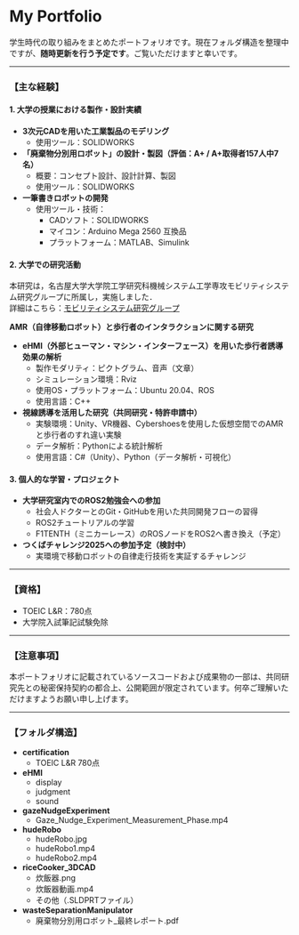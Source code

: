 # My Portfolio  
学生時代の取り組みをまとめたポートフォリオです。現在フォルダ構造を整理中ですが、**随時更新を行う予定です**。ご覧いただけますと幸いです。  

---

### 【主な経験】  
#### 1. 大学の授業における製作・設計実績  
- **3次元CADを用いた工業製品のモデリング**  
  - 使用ツール：SOLIDWORKS  
- **「廃棄物分別用ロボット」の設計・製図（評価：A+ / A+取得者157人中7名）**  
  - 概要：コンセプト設計、設計計算、製図  
  - 使用ツール：SOLIDWORKS  
- **一筆書きロボットの開発**  
  - 使用ツール・技術：  
    - CADソフト：SOLIDWORKS  
    - マイコン：Arduino Mega 2560 互換品  
    - プラットフォーム：MATLAB、Simulink  

#### 2. 大学での研究活動  
本研究は，名古屋大学大学院工学研究科機械システム工学専攻モビリティシステム研究グループに所属し，実施しました．  
詳細はこちら：[モビリティシステム研究グループ](https://www.suzlab.mae.nagoya-u.ac.jp/)  

**AMR（自律移動ロボット）と歩行者のインタラクションに関する研究**  
- **eHMI（外部ヒューマン・マシン・インターフェース）を用いた歩行者誘導効果の解析**  
  - 製作モダリティ：ピクトグラム、音声（文章）  
  - シミュレーション環境：Rviz  
  - 使用OS・プラットフォーム：Ubuntu 20.04、ROS  
  - 使用言語：C++  
- **視線誘導を活用した研究（共同研究・特許申請中）**  
  - 実験環境：Unity、VR機器、Cybershoesを使用した仮想空間でのAMRと歩行者のすれ違い実験  
  - データ解析：Pythonによる統計解析  
  - 使用言語：C#（Unity）、Python（データ解析・可視化）  

#### 3. 個人的な学習・プロジェクト  
- **大学研究室内でのROS2勉強会への参加**  
  - 社会人ドクターとのGit・GitHubを用いた共同開発フローの習得  
  - ROS2チュートリアルの学習  
  - F1TENTH（ミニカーレース）のROSノードをROS2へ書き換え（予定）  
- **つくばチャレンジ2025への参加予定（検討中）**  
  - 実環境で移動ロボットの自律走行技術を実証するチャレンジ  

---

### 【資格】  
- TOEIC L&R：780点  
- 大学院入試筆記試験免除  

---

### 【注意事項】  
本ポートフォリオに記載されているソースコードおよび成果物の一部は、共同研究先との秘密保持契約の都合上、公開範囲が限定されています。何卒ご理解いただけますようお願い申し上げます。

---

### 【フォルダ構造】  
- **certification**  
  - TOEIC L&R 780点  
- **eHMI**  
  - display  
  - judgment  
  - sound  
- **gazeNudgeExperiment**  
  - Gaze_Nudge_Experiment_Measurement_Phase.mp4  
- **hudeRobo**  
  - hudeRobo.jpg  
  - hudeRobo1.mp4  
  - hudeRobo2.mp4  
- **riceCooker_3DCAD** 
  - 炊飯器.png
  - 炊飯器動画.mp4  
  - その他（.SLDPRTファイル）  
- **wasteSeparationManipulator**  
  - 廃棄物分別用ロボット_最終レポート.pdf  


